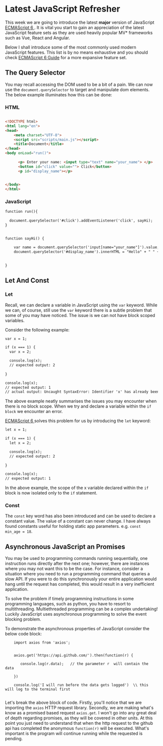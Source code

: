 # Latest JavaScript Refresher 

This week we are going to introduce the latest **major** version of JavaScript [ECMAScript 6 ](http://es6-features.org/#BlockScopedFunctions). It is vital you start to gain an appreciation of the latest JavaScript feature sets as they are used heavily popular MV* frameworks such as Vue, React and Angular. 

  Below I shall introduce some of the most commonly used modern JavaScript features. This list is by no means exhaustive and you should check [ECMAScript 6 Guide](http://es6-features.org/#BlockScopedFunctions) for a more expansive feature set.


## The Query Selector 

You may recall accessing the DOM used to be a bit of a pain. We can now use the `document.querySelector` to target and manipulate dom elements. The below example illuminates how this can be done:

### HTML

```html

<!DOCTYPE html>
<html lang="en">
<head>
    <meta charset="UTF-8">
    <script src="scripts/main.js"></script>
    <title>Document</title>
</head>
<body onLoad="run()">
      
      <p> Enter your name: <input type="text" name="your_name"> </p>
      <button id="click" value=""> Click</button>
      <p id="display_name"></p>
        
   
</body>
</html>

````

### JavaScript


```html
function run(){
    
  document.querySelector('#click').addEventListener('click', sayHi);  
}
    

function sayHi() {
      
    var name = document.querySelector('input[name="your_name"]').value;
    document.querySelector('#display_name').innerHTML = "Hello" + " " + name
    
    
}

````

## Let And Const

### Let 

Recall, we can declare a variable in JavaScript using the `var` keyword. While we can, of course, still use the `var` keyword there is a subtle problem that some of you may have noticed. The issue is we can not have block scoped variables. 

Consider the following example:

```html
var x = 1;

if (x === 1) {
  var x = 2;

  console.log(x);
  // expected output: 2
 
}

console.log(x);
// expected output: 1
// actual output: Uncaught SyntaxError: Identifier 'x' has already been declared 


```

The above example neatly summarises the issues you may encounter when there is no block scope. When we try and declare a variable within the `if block` we encounter an error. 

[ECMAScript 6 ](http://es6-features.org/#BlockScopedFunctions) solves this problem for us by introducing the `let` keyword:

```html
let x = 1;

if (x === 1) {
  let x = 2;

  console.log(x);
  // expected output: 2
 
}

console.log(x);
// expected output: 1
```

In the above example, the scope of the x variable declared within the `if` block is now isolated only to the `if` statement. 


### Const 

The `const` key word has also been introduced and can be used to declare a constant value. The value of a constant can never change. I have always found constants useful for holding static app parameters. e.g. `const min_age = 18`.  

## Asynchronous JavaScript an Promises 

You may be used to programming commands running sequentially, one instruction runs directly after the next one; however, there are 
instances where you may not want this to be the case.  For instance, consider a situation where you need to run a programming command that queries a slow API. If you were to do this synchronously your entire application would hang until the request has completed, this would result in a very inefficient application. 

To solve the problem if timely programming instructions in some programming languages, such as python, you have to resort to multithreading. Multiethreaded programming can be a complex undertaking! Luckily JavaScript uses asynchronous programming to solve the event blocking problem. 

To demonstrate the asynchronous properties of JavaScript consider the below code block:  


```
    import axios from 'axios';
   
    
    axios.get('https://api.github.com/').then(function(r) {
    
       console.log(r.data);   // the parameter r  will contain the data
    
    })
    
    console.log('I will run before the data gets logged')  \\ this will log to the terminal first
 
```

Let's break the above block of code. Firstly, you'll notice that we are importing the `axios` HTTP request library. Secondly, we are making what's know as a promised based request `axios.get`. I won't go into any great deal of depth regarding promises, as they will be covered in other units. At this point you just need to understand that when the http request to the github api has completed the anonymous `function(r)` will be executed.  What's important is the program will continue running while the requested is pending. 





